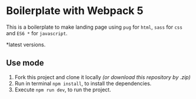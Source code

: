 # Boilerplate with Webpack 5

This is a boilerplate to make landing page using `pug` for `html`, `sass` for `css` and `ES6 *` for `javascript`.

*latest versions.

## Use mode

1. Fork this project and clone it locally _(or download this repository by .zip)_
2. Run in terminal `npm install`, to install the dependencies.
3. Execute `npm run dev`, to run the project.